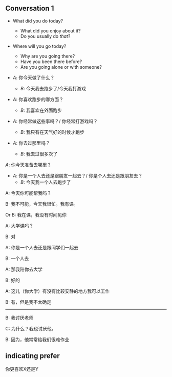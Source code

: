 ## Conversation 1

- What did you do today?
	- What did you enjoy about it?
	- Do you usually do _that_?
- Where will you go today?
	- Why are you going there?
	- Have you been there before?
	- Are you going alone or with someone?

- *A*: 你今天做了什么？
	- *B*: 今天我去跑步了/今天我打游戏

- *A*: 你喜欢跑步的哪方面？
	- *B*: 我喜欢在外面跑步


- *A*: 你经常做这些事吗？/ 你经常打游戏吗？
	- *B*: 我只有在天气好的时候才跑步

- *A*: 你去过那里吗？
	- *B*: 我去过很多次了

*A*: 你今天准备去哪里？

- *A*: 你是一个人去还是跟朋友一起去？/ 你是个人去还是跟朋友去？
	- *B*: 今天我一个人去跑步了

A: 今天你可能帮我吗？

B: 我不可能，今天我很忙。我有课。

Or B: 我在课，我没有时间见你

A: 大学课吗？

B: 对

A: 你是一个人去还是跟同学们一起去

B: 一个人去

A: 那我陪你去大学

B: 好的

A: 这儿（你大学）有没有比较安静的地方我可以工作

B: 有，但是我不太确定

<hr>

B: 我讨厌老师

C: 为什么？我也讨厌他。

B: 因为，他常常给我们很难作业

## indicating prefer

你更喜欢X还是Y
